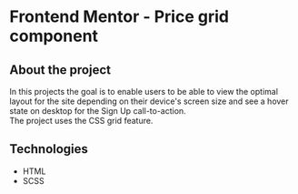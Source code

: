 #  Frontend Mentor - Price grid component


## About the project 
<p>In this projects the goal is to enable users to be able to view the optimal layout for the site depending on their device's screen size and see a hover state on desktop for the Sign Up call-to-action.<br>
The project uses the CSS grid feature. <p>

## Technologies
- HTML
- SCSS
